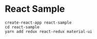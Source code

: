 # React Sample

```console
create-react-app react-sample
cd react-sample
yarn add redux react-redux material-ui
```

